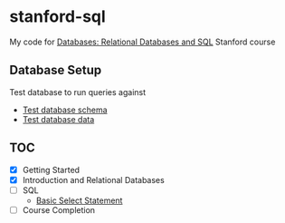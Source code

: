 # stanford-sql

My code for [Databases: Relational Databases and SQL][1] Stanford course

## Database Setup

Test database to run queries against

- [Test database schema](vendor/schema.sql)
- [Test database data](vendor/data.sql)

## TOC

- [x] Getting Started
- [x] Introduction and Relational Databases
- [ ] SQL
  - [Basic Select Statement](src/sql/basic_select_statement.sql)
- [ ] Course Completion

[1]: https://courses.edx.org/courses/course-v1:StanfordOnline+SOE.YDB-SQL0001+2T2020/course/
